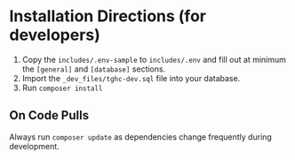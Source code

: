 # Installation Directions (for developers)

1. Copy the `includes/.env-sample` to `includes/.env` and fill out at minimum the `[general]` and `[database]` sections.
2. Import the `_dev_files/tghc-dev.sql` file into your database.
3. Run `composer install`

## On Code Pulls

Always run `composer update` as dependencies change frequently during development.